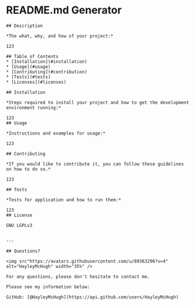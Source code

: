 # README.md Generator

    ## Description 

    *The what, why, and how of your project:*

    123

    ## Table of Contents
    * [Installation](#installation)
    * [Usage](#usage)
    * [Contributing](#contribution)
    * [Tests](#tests)
    * [Licenses](#licenses)

    ## Installation 

    *Steps required to install your project and how to get the development environment running:*

    123
    ## Usage 

    *Instructions and examples for usage:*

    123

    ## Contributing 

    *If you would like to contribute it, you can follow these guidelines on how to do so.*

    123

    ## Tests

    *Tests for application and how to run them:*

    123
    ## License

    GNU LGPLv3
    

    ---

    ## Questions?

    <img src"https://avatars.githubusercontent.com/u/89363296?v=4" alt="HayleyMcHugh" width="35%" />

    For any questions, please don't hesitate to contact me. 
    
    Please see my information below:

    GitHub: [@HayleyMcHugh](https://api.github.com/users/HayleyMcHugh)
    